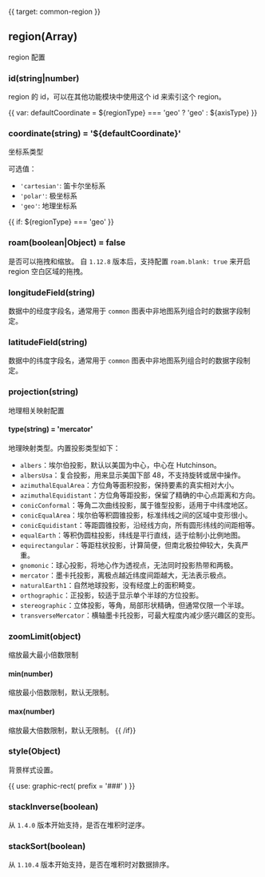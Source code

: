 {{ target: common-region }}

<!-- IRegionSpec -->

## region(Array)

region 配置

<!-- 图表布局配置 -->
<!-- IRegionSpec -->

### id(string|number)

region 的 id，可以在其他功能模块中使用这个 id 来索引这个 region。

{{ var: defaultCoordinate = ${regionType} === 'geo' ? 'geo' : ${axisType} }}

### coordinate(string) = '${defaultCoordinate}'

坐标系类型

可选值：

- `'cartesian'`: 笛卡尔坐标系
- `'polar'`: 极坐标系
- `'geo'`: 地理坐标系

{{ if: ${regionType} === 'geo' }}

### roam(boolean|Object) = false

是否可以拖拽和缩放。
自 `1.12.8` 版本后，支持配置 `roam.blank: true` 来开启 region 空白区域的拖拽。

### longitudeField(string)

数据中的经度字段名，通常用于 `common` 图表中非地图系列组合时的数据字段制定。

### latitudeField(string)

数据中的纬度字段名，通常用于 `common` 图表中非地图系列组合时的数据字段制定。

### projection(string)

地理相关映射配置

#### type(string) = 'mercator'

地理映射类型。内置投影类型如下：

- `albers`：埃尔伯投影，默认以美国为中心，中心在 Hutchinson。
- `albersUsa`：复合投影，用来显示美国下部 48，不支持旋转或居中操作。
- `azimuthalEqualArea`：方位角等面积投影，保持要素的真实相对大小。
- `azimuthalEquidistant`：方位角等距投影，保留了精确的中心点距离和方向。
- `conicConformal`：等角二次曲线投影，属于锥型投影，适用于中纬度地区。
- `conicEqualArea`：埃尔伯等积圆锥投影，标准纬线之间的区域中变形很小。
- `conicEquidistant`：等距圆锥投影，沿经线方向，所有圆形纬线的间距相等。
- `equalEarth`：等积伪圆柱投影，纬线是平行直线，适于绘制小比例地图。
- `equirectangular`：等距柱状投影，计算简便，但南北极拉伸较大，失真严重。
- `gnomonic`：球心投影，将地心作为透视点，无法同时投影热带和两极。
- `mercator`：墨卡托投影，离极点越近纬度间距越大，无法表示极点。
- `naturalEarth1`：自然地球投影，没有经度上的面积畸变。
- `orthographic`：正投影，较适于显示单个半球的方位投影。
- `stereographic`：立体投影，等角，局部形状精确，但通常仅限一个半球。
- `transverseMercator`：横轴墨卡托投影，可最大程度内减少感兴趣区的变形。

### zoomLimit(object)

缩放最大最小倍数限制

#### min(number)

缩放最小倍数限制，默认无限制。

#### max(number)

缩放最大倍数限制，默认无限制。
{{ /if}}

### style(Object)

背景样式设置。

{{ use: graphic-rect(
  prefix = '###'
) }}

### stackInverse(boolean)

从 `1.4.0` 版本开始支持，是否在堆积时逆序。

### stackSort(boolean)

从 `1.10.4` 版本开始支持，是否在堆积时对数据排序。
